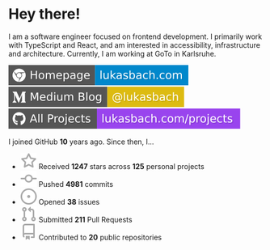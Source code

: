 # Hey there!

I am a software engineer focused on frontend development. I primarily work with TypeScript and React, and am interested in accessibility, infrastructure and architecture. Currently, I am working at GoTo in Karlsruhe.

[![Homepage](./icons/homepage.svg)](https://lukasbach.com)
[![Medium Blog](./icons/medium.svg)](https://medium.com/@lukasbach)
[![My Projects](./icons/projects.svg)](https://lukasbach.com/projects)

I joined GitHub **10** years ago. Since then, I...

- ![](./icons/star.svg) Received **1247** stars across **125** personal projects
- ![](./icons/commit.svg) Pushed **4981** commits
- ![](./icons/issues.svg) Opened **38** issues
- ![](./icons/pr.svg) Submitted **211** Pull Requests
- ![](./icons/repo.svg) Contributed to **20** public repositories
